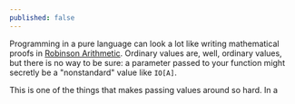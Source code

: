 ```yaml
---
published: false
---
```


Programming in a pure language can look a lot like writing mathematical proofs in [Robinson Arithmetic](http://en.wikipedia.org/wiki/Robinson_arithmetic). Ordinary values are, well, ordinary values, but there is no way to be sure: a parameter passed to your function might secretly be a "nonstandard" value like `IO[A]`.

This is one of the things that makes passing values around so hard. In a 